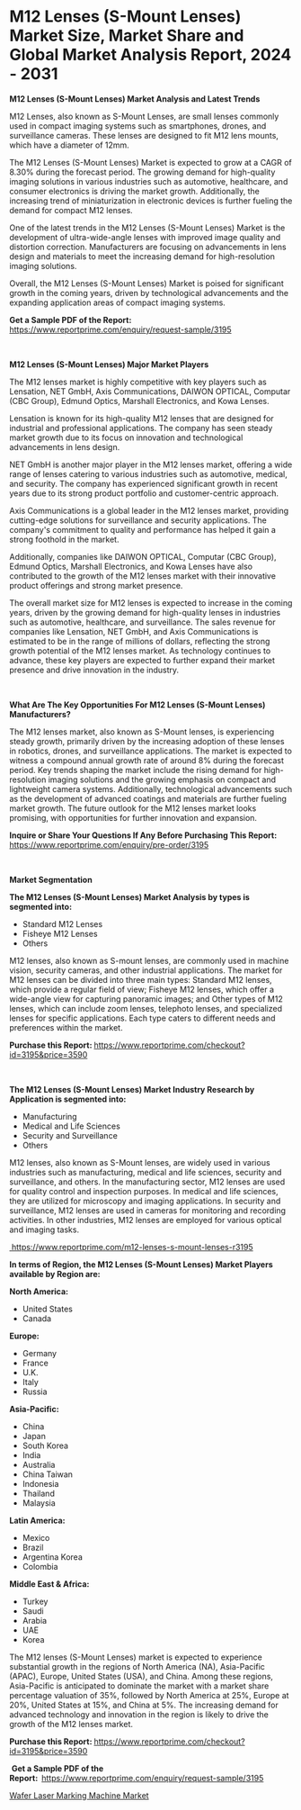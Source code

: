 <p><h1>M12 Lenses (S-Mount Lenses) Market Size, Market Share and Global Market Analysis Report, 2024 - 2031</h1></p><p><strong>M12 Lenses (S-Mount Lenses) Market Analysis and Latest Trends</strong></p>
<p><p>M12 Lenses, also known as S-Mount Lenses, are small lenses commonly used in compact imaging systems such as smartphones, drones, and surveillance cameras. These lenses are designed to fit M12 lens mounts, which have a diameter of 12mm.</p><p>The M12 Lenses (S-Mount Lenses) Market is expected to grow at a CAGR of 8.30% during the forecast period. The growing demand for high-quality imaging solutions in various industries such as automotive, healthcare, and consumer electronics is driving the market growth. Additionally, the increasing trend of miniaturization in electronic devices is further fueling the demand for compact M12 lenses.</p><p>One of the latest trends in the M12 Lenses (S-Mount Lenses) Market is the development of ultra-wide-angle lenses with improved image quality and distortion correction. Manufacturers are focusing on advancements in lens design and materials to meet the increasing demand for high-resolution imaging solutions.</p><p>Overall, the M12 Lenses (S-Mount Lenses) Market is poised for significant growth in the coming years, driven by technological advancements and the expanding application areas of compact imaging systems.</p></p>
<p><strong>Get a Sample PDF of the Report:&nbsp;</strong> <a href="https://www.reportprime.com/enquiry/request-sample/3195">https://www.reportprime.com/enquiry/request-sample/3195</a></p>
<p>&nbsp;</p>
<p><strong>M12 Lenses (S-Mount Lenses) Major Market Players</strong></p>
<p><p>The M12 lenses market is highly competitive with key players such as Lensation, NET GmbH, Axis Communications, DAIWON OPTICAL, Computar (CBC Group), Edmund Optics, Marshall Electronics, and Kowa Lenses.</p><p>Lensation is known for its high-quality M12 lenses that are designed for industrial and professional applications. The company has seen steady market growth due to its focus on innovation and technological advancements in lens design.</p><p>NET GmbH is another major player in the M12 lenses market, offering a wide range of lenses catering to various industries such as automotive, medical, and security. The company has experienced significant growth in recent years due to its strong product portfolio and customer-centric approach.</p><p>Axis Communications is a global leader in the M12 lenses market, providing cutting-edge solutions for surveillance and security applications. The company's commitment to quality and performance has helped it gain a strong foothold in the market.</p><p>Additionally, companies like DAIWON OPTICAL, Computar (CBC Group), Edmund Optics, Marshall Electronics, and Kowa Lenses have also contributed to the growth of the M12 lenses market with their innovative product offerings and strong market presence.</p><p>The overall market size for M12 lenses is expected to increase in the coming years, driven by the growing demand for high-quality lenses in industries such as automotive, healthcare, and surveillance. The sales revenue for companies like Lensation, NET GmbH, and Axis Communications is estimated to be in the range of millions of dollars, reflecting the strong growth potential of the M12 lenses market. As technology continues to advance, these key players are expected to further expand their market presence and drive innovation in the industry.</p></p>
<p>&nbsp;</p>
<p><strong>What Are The Key Opportunities For M12 Lenses (S-Mount Lenses) Manufacturers?</strong></p>
<p><p>The M12 lenses market, also known as S-Mount lenses, is experiencing steady growth, primarily driven by the increasing adoption of these lenses in robotics, drones, and surveillance applications. The market is expected to witness a compound annual growth rate of around 8% during the forecast period. Key trends shaping the market include the rising demand for high-resolution imaging solutions and the growing emphasis on compact and lightweight camera systems. Additionally, technological advancements such as the development of advanced coatings and materials are further fueling market growth. The future outlook for the M12 lenses market looks promising, with opportunities for further innovation and expansion.</p></p>
<p><strong>Inquire or Share Your Questions If Any Before Purchasing This Report:</strong> <a href="https://www.reportprime.com/enquiry/pre-order/3195">https://www.reportprime.com/enquiry/pre-order/3195</a></p>
<p>&nbsp;</p>
<p><strong>Market Segmentation</strong></p>
<p><strong>The M12 Lenses (S-Mount Lenses) Market Analysis by types is segmented into:</strong></p>
<p><ul><li>Standard M12 Lenses</li><li>Fisheye M12 Lenses</li><li>Others</li></ul></p>
<p><p>M12 lenses, also known as S-mount lenses, are commonly used in machine vision, security cameras, and other industrial applications. The market for M12 lenses can be divided into three main types: Standard M12 lenses, which provide a regular field of view; Fisheye M12 lenses, which offer a wide-angle view for capturing panoramic images; and Other types of M12 lenses, which can include zoom lenses, telephoto lenses, and specialized lenses for specific applications. Each type caters to different needs and preferences within the market.</p></p>
<p><strong>Purchase this Report:&nbsp;</strong><a href="https://www.reportprime.com/checkout?id=3195&price=3590">https://www.reportprime.com/checkout?id=3195&price=3590</a></p>
<p>&nbsp;</p>
<p><strong>The M12 Lenses (S-Mount Lenses) Market Industry Research by Application is segmented into:</strong></p>
<p><ul><li>Manufacturing</li><li>Medical and Life Sciences</li><li>Security and Surveillance</li><li>Others</li></ul></p>
<p><p>M12 lenses, also known as S-Mount lenses, are widely used in various industries such as manufacturing, medical and life sciences, security and surveillance, and others. In the manufacturing sector, M12 lenses are used for quality control and inspection purposes. In medical and life sciences, they are utilized for microscopy and imaging applications. In security and surveillance, M12 lenses are used in cameras for monitoring and recording activities. In other industries, M12 lenses are employed for various optical and imaging tasks.</p></p>
<p><a href="https://www.reportprime.com/m12-lenses-s-mount-lenses-r3195">&nbsp;https://www.reportprime.com/m12-lenses-s-mount-lenses-r3195</a></p>
<p><strong>In terms of Region, the M12 Lenses (S-Mount Lenses) Market Players available by Region are:</strong></p>
<p>
    <p> <strong> North America: </strong>
        <ul>
            <li>United States</li>
            <li>Canada</li>
        </ul>
        </p> 
    <p> <strong> Europe: </strong>
        <ul>
            <li>Germany</li>
            <li>France</li>
            <li>U.K.</li>
            <li>Italy</li>
            <li>Russia</li>
        </ul>
        </p> 
    <p> <strong> Asia-Pacific: </strong>
        <ul>
            <li>China</li>
            <li>Japan</li>
            <li>South Korea</li>
            <li>India</li>
            <li>Australia</li>
            <li>China Taiwan</li>
            <li>Indonesia</li>
            <li>Thailand</li>
            <li>Malaysia</li>
        </ul>
        </p> 
    <p> <strong> Latin America: </strong>
        <ul>
            <li>Mexico</li>
            <li>Brazil</li>
            <li>Argentina Korea</li>
            <li>Colombia</li>
        </ul>
        </p> 
    <p> <strong> Middle East & Africa: </strong>
        <ul>
            <li>Turkey</li>
            <li>Saudi</li>
            <li>Arabia</li>
            <li>UAE</li>
            <li>Korea</li>
        </ul>
    </p>
    </p>
<p><p>The M12 lenses (S-Mount Lenses) market is expected to experience substantial growth in the regions of North America (NA), Asia-Pacific (APAC), Europe, United States (USA), and China. Among these regions, Asia-Pacific is anticipated to dominate the market with a market share percentage valuation of 35%, followed by North America at 25%, Europe at 20%, United States at 15%, and China at 5%. The increasing demand for advanced technology and innovation in the region is likely to drive the growth of the M12 lenses market.</p></p>
<p><strong>Purchase this Report: </strong><a href="https://www.reportprime.com/checkout?id=3195&price=3590">https://www.reportprime.com/checkout?id=3195&price=3590</a></p>
<p>&nbsp;<strong>Get a Sample PDF of the Report:&nbsp;&nbsp;</strong><a href="https://www.reportprime.com/enquiry/request-sample/3195">https://www.reportprime.com/enquiry/request-sample/3195</a></p>
<p><strong></strong></p>
<p><p><a href="https://github.com/lbird53714/Market-Research-Report-List-4/blob/main/wafer-laser-marking-machine-market.md">Wafer Laser Marking Machine Market</a></p></p>